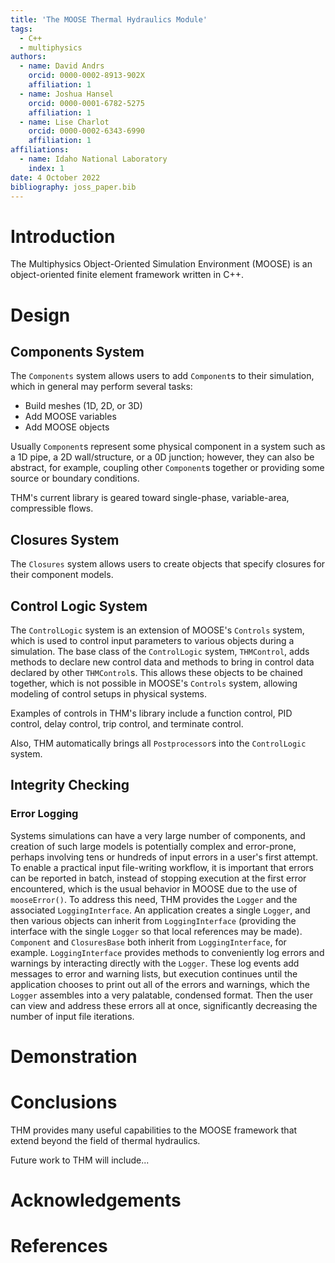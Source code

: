 ```yaml
---
title: 'The MOOSE Thermal Hydraulics Module'
tags:
  - C++
  - multiphysics
authors:
  - name: David Andrs
    orcid: 0000-0002-8913-902X
    affiliation: 1
  - name: Joshua Hansel
    orcid: 0000-0001-6782-5275
    affiliation: 1
  - name: Lise Charlot
    orcid: 0000-0002-6343-6990
    affiliation: 1
affiliations:
  - name: Idaho National Laboratory
    index: 1
date: 4 October 2022
bibliography: joss_paper.bib
---
```


# Introduction

The Multiphysics Object-Oriented Simulation Environment (MOOSE) is an object-oriented
finite element framework written in C++.

# Design

## Components System

The `Components` system allows users to add `Component`s to their
simulation, which in general may perform several tasks:

- Build meshes (1D, 2D, or 3D)
- Add MOOSE variables
- Add MOOSE objects

Usually `Component`s represent some physical component in a system
such as a 1D pipe, a 2D wall/structure, or a 0D junction; however, they can also be abstract,
for example, coupling other `Component`s together or providing some
source or boundary conditions.

THM's current library is geared toward single-phase, variable-area,
compressible flows.

## Closures System

The `Closures` system allows users to create objects that specify
closures for their component models.

## Control Logic System

The `ControlLogic` system is an extension of MOOSE's `Controls`
system, which is used to control input parameters to various objects during
a simulation. The base class of the `ControlLogic` system, `THMControl`,
adds methods to declare new control data and methods to bring in control data
declared by other `THMControl`s. This allows these objects to be chained
together, which is not possible in MOOSE's `Controls` system, allowing modeling
of control setups in physical systems.

Examples of controls in THM's library include a function control, PID control,
delay control, trip control, and terminate control.

Also, THM automatically brings all `Postprocessor`s into the `ControlLogic`
system.

## Integrity Checking

### Error Logging

Systems simulations can have a very large number of components, and creation of
such large models is potentially complex and error-prone, perhaps involving
tens or hundreds of input errors in a user's first attempt. To enable a practical
input file-writing workflow, it is important that errors can be reported in batch,
instead of stopping execution at the first error encountered, which is the usual
behavior in MOOSE due to the use of `mooseError()`.
To address this need, THM provides the `Logger` and the associated
`LoggingInterface`. An application creates a single `Logger`, and
then various objects can inherit from `LoggingInterface` (providing the
interface with the single `Logger` so that local references may be made).
`Component` and `ClosuresBase` both inherit from `LoggingInterface`,
for example. `LoggingInterface` provides methods to conveniently
log errors and warnings by interacting directly with the `Logger`.
These log events add messages to error and warning lists, but execution continues
until the application chooses to print out all of the errors and warnings,
which the `Logger` assembles into a very palatable, condensed format.
Then the user can view and address these errors all at once, significantly
decreasing the number of input file iterations.

# Demonstration

# Conclusions

THM provides many useful capabilities to the MOOSE framework that extend beyond
the field of thermal hydraulics.

Future work to THM will include...

# Acknowledgements


# References
